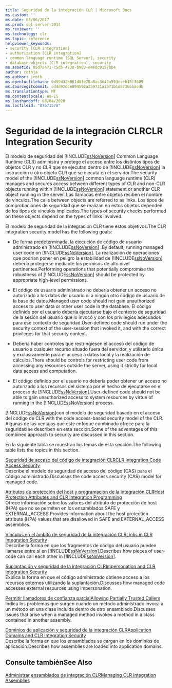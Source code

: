 ```yaml
---
title: Seguridad de la integración CLR | Microsoft Docs
ms.custom: ''
ms.date: 03/06/2017
ms.prod: sql-server-2014
ms.reviewer: ''
ms.technology: clr
ms.topic: reference
helpviewer_keywords:
- security [CLR integration]
- authorization [CLR integration]
- common language runtime [SQL Server], security
- database objects [CLR integration], security
ms.assetid: 05d7a471-c5d5-4730-b903-e4edc8157bb4
author: rothja
ms.author: jroth
ms.openlocfilehash: 0d99d32a061d8fe78a8ac3642a503cceb45f3809
ms.sourcegitcommit: ad4d92dce894592a259721a1571b1d8736abacdb
ms.translationtype: MT
ms.contentlocale: es-ES
ms.lasthandoff: 08/04/2020
ms.locfileid: "87671578"
---
```

# <a name="clr-integration-security"></a><span data-ttu-id="31fb8-102">Seguridad de la integración CLR</span><span class="sxs-lookup"><span data-stu-id="31fb8-102">CLR Integration Security</span></span>
  <span data-ttu-id="31fb8-103">El modelo de seguridad del [!INCLUDE[ssNoVersion](../../../includes/dnprdnshort-md.md)] Common Language Runtime (CLR) administra y protege el acceso entre los distintos tipos de objetos CLR y no CLR que se ejecutan dentro de [!INCLUDE[ssNoVersion](../../../includes/tsql-md.md)] la instrucción u otro objeto CLR que se ejecuta en el servidor.</span><span class="sxs-lookup"><span data-stu-id="31fb8-103">The security model of the [!INCLUDE[ssNoVersion](../../../includes/dnprdnshort-md.md)] common language runtime (CLR) manages and secures access between different types of CLR and non-CLR objects running within [!INCLUDE[ssNoVersion](../../../includes/tsql-md.md)] statement or another CLR object running in the server.</span></span> <span data-ttu-id="31fb8-104">Las llamadas entre objetos reciben el nombre de vínculos.</span><span class="sxs-lookup"><span data-stu-id="31fb8-104">The calls between objects are referred to as links.</span></span> <span data-ttu-id="31fb8-105">Los tipos de comprobaciones de seguridad que se realizan en estos objetos dependen de los tipos de vínculos implicados.</span><span class="sxs-lookup"><span data-stu-id="31fb8-105">The types of security checks performed on these objects depend on the types of links involved.</span></span>  
  
 <span data-ttu-id="31fb8-106">El modelo de seguridad de la integración CLR tiene estos objetivos:</span><span class="sxs-lookup"><span data-stu-id="31fb8-106">The CLR integration security model has the following goals:</span></span>  
  
-   <span data-ttu-id="31fb8-107">De forma predeterminada, la ejecución de código de usuario administrado en [!INCLUDE[ssNoVersion](../../../includes/ssnoversion-md.md)] .</span><span class="sxs-lookup"><span data-stu-id="31fb8-107">By default, running managed user code on [!INCLUDE[ssNoVersion](../../../includes/ssnoversion-md.md)].</span></span> <span data-ttu-id="31fb8-108">La realización de operaciones que podrían poner en peligro la estabilidad de [!INCLUDE[ssNoVersion](../../../includes/ssnoversion-md.md)] debería protegerse mediante los permisos de alto nivel pertinentes.</span><span class="sxs-lookup"><span data-stu-id="31fb8-108">Performing operations that potentially compromise the robustness of [!INCLUDE[ssNoVersion](../../../includes/ssnoversion-md.md)] should be protected by appropriate high-level permissions.</span></span>  
  
-   <span data-ttu-id="31fb8-109">El código de usuario administrado no debería obtener un acceso no autorizado a los datos del usuario ni a ningún otro código de usuario de la base de datos.</span><span class="sxs-lookup"><span data-stu-id="31fb8-109">Managed user code should not gain unauthorized access to user data or other user code in the database.</span></span> <span data-ttu-id="31fb8-110">El código definido por el usuario debería ejecutarse bajo el contexto de seguridad de la sesión del usuario que lo invocó y con los privilegios adecuados para ese contexto de seguridad.</span><span class="sxs-lookup"><span data-stu-id="31fb8-110">User-defined code should run under the security context of the user-session that invoked it, and with the correct privileges for that security context.</span></span>  
  
-   <span data-ttu-id="31fb8-111">Debería haber controles que restringiesen el acceso del código de usuario a cualquier recurso situado fuera del servidor, y utilizarlo única y exclusivamente para el acceso a datos local y la realización de cálculos.</span><span class="sxs-lookup"><span data-stu-id="31fb8-111">There should be controls for restricting user code from accessing any resources outside the server, using it strictly for local data access and computation.</span></span>  
  
-   <span data-ttu-id="31fb8-112">El código definido por el usuario no debería poder obtener un acceso no autorizado a los recursos del sistema por el hecho de ejecutarse en el proceso de [!INCLUDE[ssNoVersion](../../../includes/ssnoversion-md.md)].</span><span class="sxs-lookup"><span data-stu-id="31fb8-112">User-defined code should not be able to gain unauthorized access to system resources by virtue of running in the [!INCLUDE[ssNoVersion](../../../includes/ssnoversion-md.md)] process.</span></span>  
  
 [!INCLUDE[ssNoVersion](../../../includes/ssnoversion-md.md)]<span data-ttu-id="31fb8-113">con el modelo de seguridad basado en el acceso del código de CLR.</span><span class="sxs-lookup"><span data-stu-id="31fb8-113">with the code access-based security model of the CLR.</span></span> <span data-ttu-id="31fb8-114">Algunas de las ventajas que este enfoque combinado ofrece para la seguridad se describen en esta sección.</span><span class="sxs-lookup"><span data-stu-id="31fb8-114">Some of the advantages of this combined approach to security are discussed in this section.</span></span>  
  
 <span data-ttu-id="31fb8-115">En la siguiente tabla se muestran los temas de esta sección.</span><span class="sxs-lookup"><span data-stu-id="31fb8-115">The following table lists the topics in this section.</span></span>  
  
 [<span data-ttu-id="31fb8-116">Seguridad de acceso del código de integración CLR</span><span class="sxs-lookup"><span data-stu-id="31fb8-116">CLR Integration Code Access Security</span></span>](clr-integration-code-access-security.md)  
 <span data-ttu-id="31fb8-117">Describe el modelo de seguridad de acceso del código (CAS) para el código administrado.</span><span class="sxs-lookup"><span data-stu-id="31fb8-117">Discusses the code access security (CAS) model for managed code.</span></span>  
  
 [<span data-ttu-id="31fb8-118">Atributos de protección del host y programación de la integración CLR</span><span class="sxs-lookup"><span data-stu-id="31fb8-118">Host Protection Attributes and CLR Integration Programming</span></span>](../../clr-integration-security-host-protection-attributes/host-protection-attributes-and-clr-integration-programming.md)  
 <span data-ttu-id="31fb8-119">Ofrece información sobre los valores del atributo de protección de host (HPA) que no se permiten en los ensamblados SAFE y EXTERNAL_ACCESS.</span><span class="sxs-lookup"><span data-stu-id="31fb8-119">Provides information about the host protection attribute (HPA) values that are disallowed in SAFE and EXTERNAL_ACCESS assemblies.</span></span>  
  
 [<span data-ttu-id="31fb8-120">Vínculos en el ámbito de seguridad de la integración CLR</span><span class="sxs-lookup"><span data-stu-id="31fb8-120">Links in CLR Integration Security</span></span>](../../../database-engine/dev-guide/links-in-clr-integration-security.md)  
 <span data-ttu-id="31fb8-121">Describe la forma en que los fragmentos de código del usuario pueden llamarse entre sí en [!INCLUDE[ssNoVersion](../../../includes/ssnoversion-md.md)].</span><span class="sxs-lookup"><span data-stu-id="31fb8-121">Describes how pieces of user-code can call each other in [!INCLUDE[ssNoVersion](../../../includes/ssnoversion-md.md)].</span></span>  
  
 [<span data-ttu-id="31fb8-122">Suplantación y seguridad de la integración CLR</span><span class="sxs-lookup"><span data-stu-id="31fb8-122">Impersonation and CLR Integration Security</span></span>](../../../database-engine/dev-guide/impersonation-and-clr-integration-security.md)  
 <span data-ttu-id="31fb8-123">Explica la forma en que el código administrado obtiene acceso a los recursos externos utilizando la suplantación.</span><span class="sxs-lookup"><span data-stu-id="31fb8-123">Discusses how managed code accesses external resources using impersonation.</span></span>  
  
 [<span data-ttu-id="31fb8-124">Permitir llamadores de confianza parcial</span><span class="sxs-lookup"><span data-stu-id="31fb8-124">Allowing Partially Trusted Callers</span></span>](../../../database-engine/dev-guide/allowing-partially-trusted-callers.md)  
 <span data-ttu-id="31fb8-125">Indica los problemas que surgen cuando un método administrado invoca a un método en una clase incluida dentro de otro ensamblado.</span><span class="sxs-lookup"><span data-stu-id="31fb8-125">Discusses issues that arise when a managed method invokes a method in a class contained in another assembly.</span></span>  
  
 [<span data-ttu-id="31fb8-126">Dominios de aplicación y seguridad de la integración CLR</span><span class="sxs-lookup"><span data-stu-id="31fb8-126">Application Domains and CLR Integration Security</span></span>](../../../database-engine/dev-guide/application-domains-and-clr-integration-security.md)  
 <span data-ttu-id="31fb8-127">Describe la forma en que los ensamblados se cargan en los dominios de aplicación.</span><span class="sxs-lookup"><span data-stu-id="31fb8-127">Describes how assemblies are loaded into application domains.</span></span>  
  
## <a name="see-also"></a><span data-ttu-id="31fb8-128">Consulte también</span><span class="sxs-lookup"><span data-stu-id="31fb8-128">See Also</span></span>  
 [<span data-ttu-id="31fb8-129">Administrar ensamblados de integración CLR</span><span class="sxs-lookup"><span data-stu-id="31fb8-129">Managing CLR Integration Assemblies</span></span>](../assemblies/managing-clr-integration-assemblies.md)  
  
  
